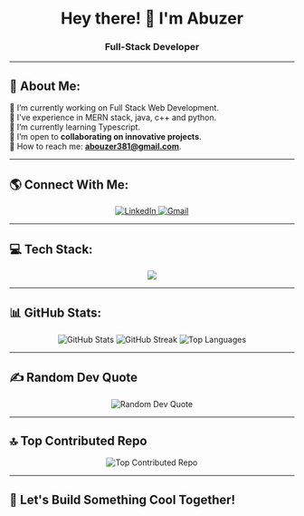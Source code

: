 <h1 align="center">Hey there! 👋 I'm Abuzer</h1>
<h3 align="center">Full-Stack Developer</h3>

---

##  🚀  About Me:
🔭 I’m currently working on Full Stack Web Development.<br> 🎯 I've experience in MERN stack, java, c++ and python. <br>🌱 I’m currently learning Typescript.<br>🐞 I’m open to **collaborating on innovative projects**.<br> 📩 How to reach me: **abouzer381@gmail.com**.

---

## 🌎 Connect With Me:
<p align="center"> 
  <a href="https://www.linkedin.com/in/abuzerzia" target="_blank"> 
    <img src="https://img.shields.io/badge/LinkedIn-%230077B5.svg?style=for-the-badge&logo=linkedin&logoColor=white" alt="LinkedIn" /> 
  </a> 
  
  <a href="mailto:abouzer381@gmail.com" target="_blank"> 
    <img src="https://img.shields.io/badge/Gmail-D14836?style=for-the-badge&logo=gmail&logoColor=white" alt="Gmail" />
  </a>
</p>

---

## 💻 Tech Stack:

<p align="center">
  <img src="https://skillicons.dev/icons?i=js,typescript,react,nodejs,express,mongodb,postgres,prisma,css,tailwindcss,netlify,aws,vercel,docker,python,java,cpp,git,linux" />
</p>

---

## 📊 GitHub Stats:
<p align="center">
   <img src="https://github-readme-stats.vercel.app/api?username=abuzerexe&show_icons=true&theme=radical&include_all_commits=false&count_private=true" alt="GitHub Stats" />
  <img src="https://github-readme-streak-stats.herokuapp.com/?user=abuzerexe&theme=radical" alt="GitHub Streak" />
  <img src="https://github-readme-stats.vercel.app/api/top-langs/?username=abuzerexe&layout=compact&theme=radical&include_all_commits=true&count_private=true" alt="Top Languages" />
</p>

---

## ✍️ Random Dev Quote
<p align="center">
  <img src="https://quotes-github-readme.vercel.app/api?type=horizontal&theme=radical" alt="Random Dev Quote" />
</p>

---

## 🔝 Top Contributed Repo
<p align="center">
  <img src="https://github-contributor-stats.vercel.app/api?username=abuzerexe&limit=5&theme=radical&combine_all_yearly_contributions=true" alt="Top Contributed Repo" />
</p>

---
## 🚀 Let's Build Something Cool Together!

